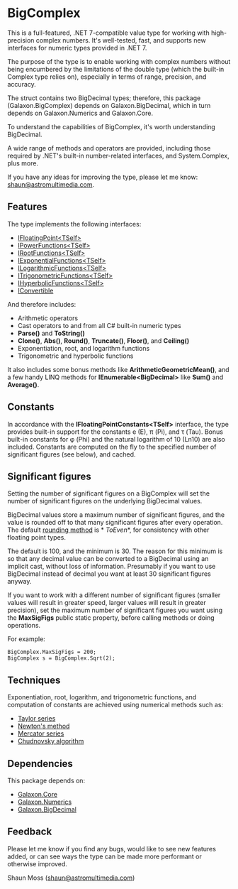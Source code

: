 # BigComplex

This is a full-featured, .NET 7-compatible value type for working with high-precision complex
numbers. It's well-tested, fast, and supports new interfaces for numeric types provided in .NET 7.

The purpose of the type is to enable working with complex numbers without being encumbered by the
limitations of the double type (which the built-in Complex type relies on), especially in terms of
range, precision, and accuracy.

The struct contains two BigDecimal types; therefore, this package (Galaxon.BigComplex)
depends on Galaxon.BigDecimal, which in turn depends on Galaxon.Numerics and Galaxon.Core.

To understand the capabilities of BigComplex, it's worth understanding BigDecimal.

A wide range of methods and operators are provided, including those required by .NET's built-in
number-related interfaces, and System.Complex, plus more.

If you have any ideas for improving the type, please let me know: <shaun@astromultimedia.com>.

## Features

The type implements the following interfaces:

* [IFloatingPoint\<TSelf\>](https://learn.microsoft.com/en-us/dotnet/api/system.numerics.ifloatingpoint-1)
* [IPowerFunctions\<TSelf\>](https://learn.microsoft.com/en-us/dotnet/api/system.numerics.ipowerfunctions-1)
* [IRootFunctions\<TSelf\>](https://learn.microsoft.com/en-us/dotnet/api/system.numerics.irootfunctions-1)
* [IExponentialFunctions\<TSelf\>](https://learn.microsoft.com/en-us/dotnet/api/system.numerics.iexponentialfunctions-1)
* [ILogarithmicFunctions\<TSelf\>](https://learn.microsoft.com/en-us/dotnet/api/system.numerics.ilogarithmicfunctions-1)
* [ITrigonometricFunctions\<TSelf\>](https://learn.microsoft.com/en-us/dotnet/api/system.numerics.itrigonometricfunctions-1)
* [IHyperbolicFunctions\<TSelf\>](https://learn.microsoft.com/en-us/dotnet/api/system.numerics.ihyperbolicfunctions-1)
* [IConvertible](https://learn.microsoft.com/en-us/dotnet/api/system.iconvertible)

And therefore includes:

* Arithmetic operators
* Cast operators to and from all C# built-in numeric types
* **Parse()** and **ToString()**
* **Clone()**, **Abs()**, **Round()**, **Truncate()**, **Floor()**, and **Ceiling()**
* Exponentiation, root, and logarithm functions
* Trigonometric and hyperbolic functions

It also includes some bonus methods like **ArithmeticGeometricMean()**, and a few handy LINQ
methods for **IEnumerable\<BigDecimal\>** like **Sum()** and **Average()**.

## Constants

In accordance with the **IFloatingPointConstants\<TSelf\>** interface, the type provides built-in
support for the constants e (E), π (Pi), and τ (Tau). Bonus built-in constants for φ (Phi) and the
natural logarithm of 10 (Ln10) are also included. Constants are computed on the fly to the specified
number of significant figures (see below), and cached.

## Significant figures

Setting the number of significant figures on a BigComplex will set the number of significant figures
on the underlying BigDecimal values.

BigDecimal values store a maximum number of significant figures, and the value is rounded off to
that many significant figures after every operation. The
default [rounding method](https://learn.microsoft.com/en-us/dotnet/api/system.midpointrounding) is *
*ToEven**, for
consistency with other floating point types.

The default is 100, and the minimum is 30. The reason for this minimum is so that any decimal value
can be converted to a BigDecimal using an implicit cast, without loss of information. Presumably if
you want to use BigDecimal instead of decimal you want at least 30 significant figures anyway.

If you want to work with a different number of significant figures (smaller values will result in
greater speed, larger values will result in greater precision), set the maximum number of
significant figures you want using the **MaxSigFigs** public static property, before calling
methods or doing operations.

For example:

```
BigComplex.MaxSigFigs = 200;
BigComplex s = BigComplex.Sqrt(2);
```

## Techniques

Exponentiation, root, logarithm, and trigonometric functions, and computation of constants are
achieved using numerical methods such as:

- [Taylor series](https://en.wikipedia.org/wiki/Taylor_series)
- [Newton's method](https://en.wikipedia.org/wiki/Newton%27s_method)
- [Mercator series](https://en.wikipedia.org/wiki/Mercator_series)
- [Chudnovsky algorithm](https://en.wikipedia.org/wiki/Chudnovsky_algorithm)

## Dependencies

This package depends on:

- [Galaxon.Core](https://github.com/mossy2100/Galaxon.Core)
- [Galaxon.Numerics](https://github.com/mossy2100/Galaxon.Numerics)
- [Galaxon.BigDecimal](https://github.com/mossy2100/Galaxon.BigDecimal)

## Feedback

Please let me know if you find any bugs, would like to see new features added, or can see ways the
type can be made more performant or otherwise improved.

Shaun Moss (<shaun@astromultimedia.com>)
